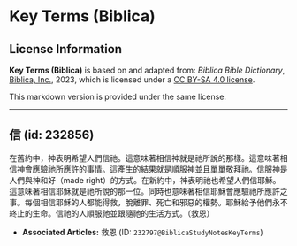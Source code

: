 # Key Terms (Biblica)

## License Information

**Key Terms (Biblica)** is based on and adapted from: _Biblica Bible Dictionary_, [Biblica, Inc.](https://www.biblica.com/), 2023, which is licensed under a [CC BY-SA 4.0 license](https://creativecommons.org/licenses/by-sa/4.0/legalcode.en).

This markdown version is provided under the same license.



--------------------------------

## 信 (id: 232856)

在舊約中，神表明希望人們信祂。這意味著相信神就是祂所說的那樣。這意味著相信神會應驗祂所應許的事情。這產生的結果就是順服神並且單單敬拜祂。信服神是人們與神和好（made right）的方式。在新約中，神表明祂也希望人們信耶穌。這意味著相信耶穌就是祂所說的那一位。同時也意味著相信耶穌會應驗祂所應許之事。每個相信耶穌的人都能得救，脫離罪、死亡和邪惡的權勢。耶穌給予他們永不終止的生命。信祂的人順服祂並跟隨祂的生活方式。（救恩）

* **Associated Articles:** 救恩 (ID: `232797@BiblicaStudyNotesKeyTerms`)

